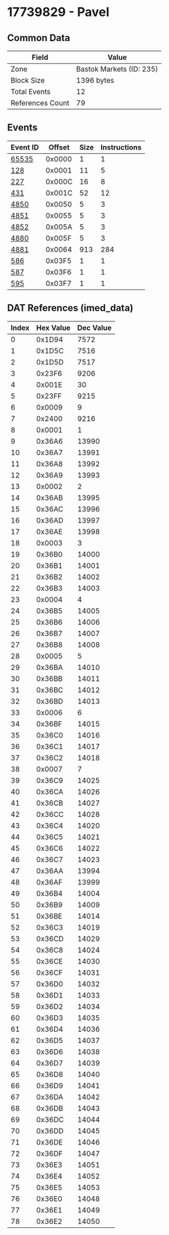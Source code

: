 # 17739829 - Pavel

## Common Data

| Field            | Value                    |
|------------------|--------------------------|
| Zone             | Bastok Markets (ID: 235) |
| Block Size       | 1396 bytes               |
| Total Events     | 12                       |
| References Count | 79                       |

## Events

| Event ID            | Offset   |   Size |   Instructions |
|---------------------|----------|--------|----------------|
| [65535](./65535.md) | 0x0000   |      1 |              1 |
| [128](./128.md)     | 0x0001   |     11 |              5 |
| [227](./227.md)     | 0x000C   |     16 |              8 |
| [431](./431.md)     | 0x001C   |     52 |             12 |
| [4850](./4850.md)   | 0x0050   |      5 |              3 |
| [4851](./4851.md)   | 0x0055   |      5 |              3 |
| [4852](./4852.md)   | 0x005A   |      5 |              3 |
| [4880](./4880.md)   | 0x005F   |      5 |              3 |
| [4881](./4881.md)   | 0x0064   |    913 |            284 |
| [586](./586.md)     | 0x03F5   |      1 |              1 |
| [587](./587.md)     | 0x03F6   |      1 |              1 |
| [595](./595.md)     | 0x03F7   |      1 |              1 |

## DAT References (imed_data)

|   Index | Hex Value   |   Dec Value |
|---------|-------------|-------------|
|       0 | 0x1D94      |        7572 |
|       1 | 0x1D5C      |        7516 |
|       2 | 0x1D5D      |        7517 |
|       3 | 0x23F6      |        9206 |
|       4 | 0x001E      |          30 |
|       5 | 0x23FF      |        9215 |
|       6 | 0x0009      |           9 |
|       7 | 0x2400      |        9216 |
|       8 | 0x0001      |           1 |
|       9 | 0x36A6      |       13990 |
|      10 | 0x36A7      |       13991 |
|      11 | 0x36A8      |       13992 |
|      12 | 0x36A9      |       13993 |
|      13 | 0x0002      |           2 |
|      14 | 0x36AB      |       13995 |
|      15 | 0x36AC      |       13996 |
|      16 | 0x36AD      |       13997 |
|      17 | 0x36AE      |       13998 |
|      18 | 0x0003      |           3 |
|      19 | 0x36B0      |       14000 |
|      20 | 0x36B1      |       14001 |
|      21 | 0x36B2      |       14002 |
|      22 | 0x36B3      |       14003 |
|      23 | 0x0004      |           4 |
|      24 | 0x36B5      |       14005 |
|      25 | 0x36B6      |       14006 |
|      26 | 0x36B7      |       14007 |
|      27 | 0x36B8      |       14008 |
|      28 | 0x0005      |           5 |
|      29 | 0x36BA      |       14010 |
|      30 | 0x36BB      |       14011 |
|      31 | 0x36BC      |       14012 |
|      32 | 0x36BD      |       14013 |
|      33 | 0x0006      |           6 |
|      34 | 0x36BF      |       14015 |
|      35 | 0x36C0      |       14016 |
|      36 | 0x36C1      |       14017 |
|      37 | 0x36C2      |       14018 |
|      38 | 0x0007      |           7 |
|      39 | 0x36C9      |       14025 |
|      40 | 0x36CA      |       14026 |
|      41 | 0x36CB      |       14027 |
|      42 | 0x36CC      |       14028 |
|      43 | 0x36C4      |       14020 |
|      44 | 0x36C5      |       14021 |
|      45 | 0x36C6      |       14022 |
|      46 | 0x36C7      |       14023 |
|      47 | 0x36AA      |       13994 |
|      48 | 0x36AF      |       13999 |
|      49 | 0x36B4      |       14004 |
|      50 | 0x36B9      |       14009 |
|      51 | 0x36BE      |       14014 |
|      52 | 0x36C3      |       14019 |
|      53 | 0x36CD      |       14029 |
|      54 | 0x36C8      |       14024 |
|      55 | 0x36CE      |       14030 |
|      56 | 0x36CF      |       14031 |
|      57 | 0x36D0      |       14032 |
|      58 | 0x36D1      |       14033 |
|      59 | 0x36D2      |       14034 |
|      60 | 0x36D3      |       14035 |
|      61 | 0x36D4      |       14036 |
|      62 | 0x36D5      |       14037 |
|      63 | 0x36D6      |       14038 |
|      64 | 0x36D7      |       14039 |
|      65 | 0x36D8      |       14040 |
|      66 | 0x36D9      |       14041 |
|      67 | 0x36DA      |       14042 |
|      68 | 0x36DB      |       14043 |
|      69 | 0x36DC      |       14044 |
|      70 | 0x36DD      |       14045 |
|      71 | 0x36DE      |       14046 |
|      72 | 0x36DF      |       14047 |
|      73 | 0x36E3      |       14051 |
|      74 | 0x36E4      |       14052 |
|      75 | 0x36E5      |       14053 |
|      76 | 0x36E0      |       14048 |
|      77 | 0x36E1      |       14049 |
|      78 | 0x36E2      |       14050 |
